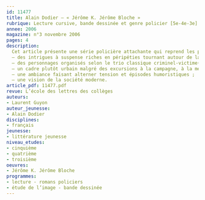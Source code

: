 ```yaml
---
id: 11477
title: Alain Dodier – « Jérôme K. Jérôme Bloche »
rubrique: Lecture cursive, bande dessinée et genre policier [5e-4e-3e]
annee: 2006
magazine: n°3 novembre 2006
pages: 4
description: 
  Cet article présente une série policière attachante qui reprend les principaux ingrédients du genre – 
  – des intrigues à suspense riches en péripéties tournant autour de la résolution d’une énigme ;
  – des personnages organisés selon le trio classique criminel-victime(s) / enquêteur ;
  – un cadre plutôt urbain malgré des excursions à la campagne, à la mer ou à la montagne ;
  – une ambiance faisant alterner tension et épisodes humoristiques ;
  – une vision de la société moderne.
article_pdf: 11477.pdf
revue: L’école des lettres des collèges
auteurs:
- Laurent Guyon
auteur_jeunesse:
- Alain Dodier
disciplines:
- français
jeunesse:
- littérature jeunesse
niveau_etudes:
- cinquième
- quatrième
- troisième
oeuvres:
- Jérôme K. Jérôme Bloche
programmes:
- lecture - romans policiers
- étude de l’image - bande dessinée
---
```

